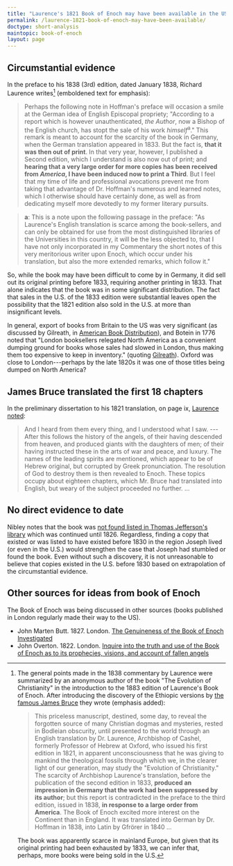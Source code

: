 ```yaml
---
title: "Laurence's 1821 Book of Enoch may have been available in the US"
permalink: /laurence-1821-book-of-enoch-may-have-been-available/
doctype: short-analysis
maintopic: book-of-enoch
layout: page
---
```


## Circumstantial evidence

In the preface to his 1838 (3rd) edition, dated January 1838, Richard Laurence writes[^commentary_in_1883] (emboldened text for emphasis):

> Perhaps the following note in Hoffman's preface will occasion a smile at the German idea of English Episcopal propriety; "According to a report which is however unauthenticated, _the Author_, now a Bishop of the English church, has stopt the sale of his work _himself_<sup>a</sup>." This remark is meant to account for the scarcity of the book in Germany, when the German translation appeared in 1833. But the fact is, **that it was then out of print**. In that very year, however, I published a Second edition, which I understand is also now out of print; and **hearing that a very large order for more copies has been received from _America_, I have been induced now to print a Third**. But I feel that my time of life and professional avocations prevent me from taking that advantage of Dr. Hoffman's numerous and learned notes, which I otherwise should have certainly done, as well as from dedicating myself more devotedly to my former literary pursuits.

> **a**: This is a note upon the following passage in the preface: "As Laurence's English translation is scarce among the book-sellers, and can only be obtained for use from the most distinguished libraries of the Universities in this country, it will be the less objected to, that I have not only incorporated in my Commentary the short notes of this very meritorious writer upon Enoch, which occur under his translation, but also the more extended remarks, which follow it."

So, while the book may have been difficult to come by in Germany, it did sell out its original printing before 1833, requiring another printing in 1833.  That alone indicates that the book was in some significant distribution.  The fact that sales in the U.S. of the 1833 edition were substantial leaves open the possibility that the 1821 edition also sold in the U.S. at more than insignificant levels.

In general, export of books from Britain to the US was very significant (as discussed by Gilreath, in [American Book Distribution](https://www.americanantiquarian.org/proceedings/44539364.pdf)), and Botein in 1776 noted that "London booksellers relegated North America as a convenient dumping ground for books whose sales had slowed in London, thus making them too expensive to keep in inventory." (quoting [Gilreath](https://www.americanantiquarian.org/proceedings/44539364.pdf)).  Oxford was close to London---perhaps by the late 1820s it was one of those titles being dumped on North America?

## James Bruce translated the first 18 chapters

In the preliminary dissertation to his 1821 translation, on page ix, [Laurence noted](https://books.google.com/books?id=IFM7AQAAMAAJ&printsec=frontcover&source=gbs_ge_summary_r&cad=0#v=onepage&q=war&f=false):

> And I heard from them every thing, and I understood what I saw. ---After this follows the history of the angels, of their having descended from heaven, and produced giants with the daughters of men; of their having instructed these in the arts of war and peace, and luxury.  The names of the leading spirits are mentioned, which appear to be of Hebrew original, but corrupted by Greek pronunciation.  The resolution of God to destroy them is then revealed to Enoch.  These topics occupy about eighteen chapters, which Mr. Bruce had translated into English, but weary of the subject proceeded no further. ...

## No direct evidence to date

Nibley notes that the book was [not found listed in Thomas Jefferson's library](https://www.churchofjesuschrist.org/study/ensign/1975/12/a-strange-thing-in-the-land-the-return-of-the-book-of-enoch-part-2?lang=eng) which was continued until 1826.  Regardless, finding a copy that existed or was listed to have existed before 1830 in the region Joseph lived (or even in the U.S.) would strengthen the case that Joseph had stumbled or found the book.  Even without such a discovery, it is not unreasonable to believe that copies existed in the U.S. before 1830 based on extrapolation of the circumstantial evidence.

[^commentary_in_1883]: The general points made in the 1838 commentary by Laurence were summarized by an anonymous author of the book "The Evolution of Christianity" in the introduction to the 1883 edition of Laurence's Book of Enoch.  After introducing the discovery of the Ethiopic versions by [the famous James Bruce](https://archive.org/details/brucestravelsan01brucgoog/page/n7) they wrote (emphasis added):

    > This priceless manuscript, destined, some day, to reveal the forgotten source of many Christian dogmas and mysteries, rested in Bodleian obscurity, until presented to the world through an English translation by Dr. Laurence, Archbishop of Cashel, formerly Professor of Hebrew at Oxford, who issued his first edition in 1821, in apparent unconsciousness that he was giving to mankind the theological fossils through which we, in the clearer light of our generation, may study the "Evolution of Christianity." 
    > The scarcity of Archbishop Laurence's translation, before the publication of the second edition in 1833, **produced an impression in Germany that the work had been suppressed by its author**; but this report is contradicted in the preface to the third edition, issued in 1838, **in response to a large order from America**. 
    > The Book of Enoch excited more interest on the Continent than in England. It was translated into German by Dr. Hoffman in 1838, into Latin by Gfrörer in 1840 ...

    The book was apparently scarce in mainland Europe, but given that its original printing had been exhausted by 1833, we can infer that, perhaps, more books were being sold in the U.S.  

## Other sources for ideas from book of Enoch

The Book of Enoch was being discussed in other sources (books published in London regularly made their way to the US).

* John Marten Butt. 1827. London. [The Genuineness of the Book of Enoch Investigated](https://books.google.com/books?id=oDpVAAAAcAAJ&pg=PA35&dq="enoch"&hl=en&sa=X&ved=2ahUKEwiPpMbo1vzkAhVGgp4KHc7BDDgQ6AEwA3oECAUQAg)
* John Overton. 1822. London. [Inquire into the truth and use of the Book of Enoch as to its prophecies, visions, and account of fallen angels](https://books.google.com/books?id=fYRhAAAAcAAJ&printsec=frontcover#v=onepage&q&f=false)
